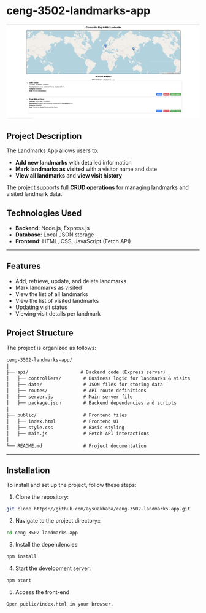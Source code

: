 # ceng-3502-landmarks-app

![Landmarks App Screenshot](./landmark.png)

## Project Description

The Landmarks App allows users to:

- **Add new landmarks** with detailed information
- **Mark landmarks as visited** with a visitor name and date
- **View all landmarks** and **view visit history**

The project supports full **CRUD operations** for managing landmarks and visited landmark data.

## Technologies Used

- **Backend**: Node.js, Express.js
- **Database**: Local JSON storage
- **Frontend**: HTML, CSS, JavaScript (Fetch API)

---

## Features

- Add, retrieve, update, and delete landmarks
- Mark landmarks as visited
- View the list of all landmarks
- View the list of visited landmarks
- Updating visit status
- Viewing visit details per landmark

## Project Structure

The project is organized as follows:

```
ceng-3502-landmarks-app/
│
├── api/                   # Backend code (Express server)
│   ├── controllers/        # Business logic for landmarks & visits
│   ├── data/               # JSON files for storing data
│   ├── routes/             # API route definitions
│   ├── server.js           # Main server file
│   ├── package.json        # Backend dependencies and scripts
│
├── public/                 # Frontend files
│   ├── index.html          # Frontend UI
│   ├── style.css           # Basic styling
│   ├── main.js             # Fetch API interactions
│
└── README.md               # Project documentation
```

---

## Installation

To install and set up the project, follow these steps:

1. Clone the repository:

```bash
git clone https://github.com/aysuakbaba/ceng-3502-landmarks-app.git
```

2. Navigate to the project directory::

```bash
cd ceng-3502-landmarks-app
```

3. Install the dependencies:

```bash
npm install
```

4. Start the development server:

```bash
npm start
```

5. Access the front-end

```bash
Open public/index.html in your browser.
```
